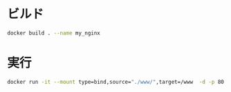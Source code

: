 
# ビルド  

```sh
docker build . --name my_nginx
```

# 実行  

```sh
docker run -it --mount type=bind,source="./www/",target=/www  -d -p 80:80 --name nginx my_nginx
```
